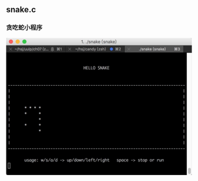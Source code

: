 ## snake.c
### 贪吃蛇小程序

 ![image](https://github.com/hanshijiex/candy/blob/master/images/WechatIMG223.jpeg)
